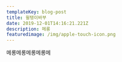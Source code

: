 ```yaml
---
templateKey: blog-post
title: 윌탱이바부
date: 2019-12-01T14:16:21.221Z
description: 메롱
featuredimage: /img/apple-touch-icon.png
---
```

메롱메롱메롱메롱메
